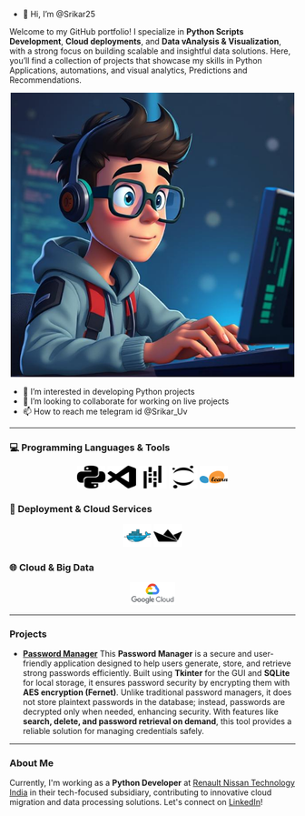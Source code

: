 - 👋 Hi, I’m @Srikar25


Welcome to my GitHub portfolio! I specialize in **Python Scripts Development**, **Cloud deployments**, and **Data vAnalysis & Visualization**, with a strong focus on building scalable and insightful data solutions. Here, you’ll find a collection of projects that showcase my skills in Python Applications, automations, and visual analytics, Predictions and Recommendations.

<div align="center">
  <img src='src/output.png' width="500" height="500"/>
</div>

- 👀 I’m interested in developing Python projects
- 💞️ I’m looking to collaborate for working on live projects 
- 📫 How to reach me telegram id @Srikar_Uv

---

### 💻 Programming Languages & Tools

<div align="center">
<img src="src/python.svg" width="50" height="40"> <img src="src/visualstudiocode.svg" width="50" height="40"> <img src="src/pandas.svg" width="50" height="40"> <img src="src/jupyter.svg" width="50" height="40"> <img src="src/scikit-learn.svg" width="50" height="40">
</div>

### 🚀 Deployment & Cloud Services

<div align="center">
<img src="src/docker.svg" width="50" height="40"> <img src="src/streamlit.svg" width="50" height="40">
</div>

### 🌐 Cloud & Big Data

<div align="center">
<img src="src/gcp.svg" height="40">
</div>
<!---
Srikar25/Srikar25 is a ✨ special ✨ repository because its `README.md` (this file) appears on your GitHub profile.
You can click the Preview link to take a look at your changes.
--->

---
### Projects
- **[Password Manager](https://github.com/Srikar25/Password-Manager)**
This **Password Manager** is a secure and user-friendly application designed to help users generate, store, and retrieve strong passwords efficiently. Built using **Tkinter** for the GUI and **SQLite** for local storage, it ensures password security by encrypting them with **AES encryption (Fernet)**. Unlike traditional password managers, it does not store plaintext passwords in the database; instead, passwords are decrypted only when needed, enhancing security. With features like **search, delete, and password retrieval on demand**, this tool provides a reliable solution for managing credentials safely.

---
### About Me

Currently, I'm working as a **Python Developer** at [Renault Nissan Technology India](https://www.renaultgroup.com/) in their tech-focused subsidiary, contributing to innovative cloud migration and data processing solutions. Let's connect on [LinkedIn](https://www.linkedin.com/in/uppuluri-venkata-srikar/)!